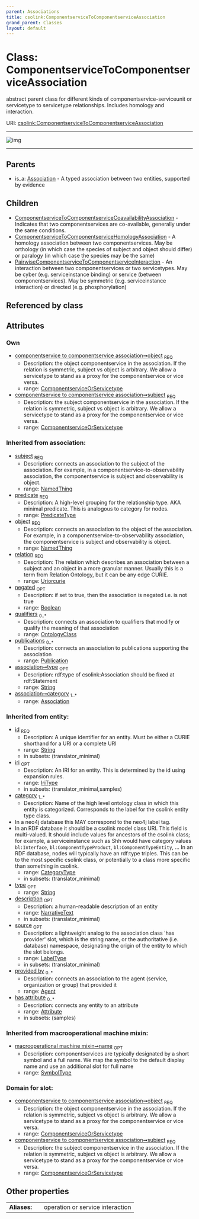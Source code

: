 ```yaml
---
parent: Associations
title: csolink:ComponentserviceToComponentserviceAssociation
grand_parent: Classes
layout: default
---
```


# Class: ComponentserviceToComponentserviceAssociation


abstract parent class for different kinds of componentservice-serviceunit or servicetype to servicetype relationships. Includes homology and interaction.

URI: [csolink:ComponentserviceToComponentserviceAssociation](https://w3id.org/csolink/vocab/ComponentserviceToComponentserviceAssociation)


---

![img](http://yuml.me/diagram/nofunky;dir:TB/class/[Publication],[PairwiseComponentserviceToComponentserviceInteraction],[OntologyClass],[ComponentserviceToComponentserviceHomologyAssociation],[ComponentserviceToComponentserviceCoavailabilityAssociation],[ComponentserviceOrServicetype]%3Cobject%201..1-++[ComponentserviceToComponentserviceAssociation%7Cpredicate(i):predicate_type;relation(i):uriorcurie;negated(i):boolean%20%3F;type(i):string%20%3F;id(i):string;iri(i):iri_type%20%3F;name(i):label_type%20%3F;description(i):narrative_text%20%3F;source(i):label_type%20%3F],[ComponentserviceOrServicetype]%3Csubject%201..1-++[ComponentserviceToComponentserviceAssociation],[ComponentserviceToComponentserviceAssociation]%5E-[PairwiseComponentserviceToComponentserviceInteraction],[ComponentserviceToComponentserviceAssociation]%5E-[ComponentserviceToComponentserviceHomologyAssociation],[ComponentserviceToComponentserviceAssociation]%5E-[ComponentserviceToComponentserviceCoavailabilityAssociation],[Association]%5E-[ComponentserviceToComponentserviceAssociation],[ComponentserviceOrServicetype],[Attribute],[Association],[Agent])

---


## Parents

 *  is_a: [Association](Association.md) - A typed association between two entities, supported by evidence

## Children

 * [ComponentserviceToComponentserviceCoavailabilityAssociation](ComponentserviceToComponentserviceCoavailabilityAssociation.md) - Indicates that two componentservices are co-available, generally under the same conditions.
 * [ComponentserviceToComponentserviceHomologyAssociation](ComponentserviceToComponentserviceHomologyAssociation.md) - A homology association between two componentservices. May be orthology (in which case the species of subject and object should differ) or paralogy (in which case the species may be the same)
 * [PairwiseComponentserviceToComponentserviceInteraction](PairwiseComponentserviceToComponentserviceInteraction.md) - An interaction between two componentservices or two servicetypes. May be cyber (e.g. serviceinstance binding) or service (between componentservices). May be symmetric (e.g. serviceinstance interaction) or directed (e.g. phosphorylation)

## Referenced by class


## Attributes


### Own

 * [componentservice to componentservice association➞object](componentservice_to_componentservice_association_object.md)  <sub>REQ</sub>
    * Description: the object componentservice in the association. If the relation is symmetric, subject vs object is arbitrary. We allow a servicetype to stand as a proxy for the componentservice or vice versa.
    * range: [ComponentserviceOrServicetype](ComponentserviceOrServicetype.md)
 * [componentservice to componentservice association➞subject](componentservice_to_componentservice_association_subject.md)  <sub>REQ</sub>
    * Description: the subject componentservice in the association. If the relation is symmetric, subject vs object is arbitrary. We allow a servicetype to stand as a proxy for the componentservice or vice versa.
    * range: [ComponentserviceOrServicetype](ComponentserviceOrServicetype.md)

### Inherited from association:

 * [subject](subject.md)  <sub>REQ</sub>
    * Description: connects an association to the subject of the association. For example, in a componentservice-to-observability association, the componentservice is subject and observability is object.
    * range: [NamedThing](NamedThing.md)
 * [predicate](predicate.md)  <sub>REQ</sub>
    * Description: A high-level grouping for the relationship type. AKA minimal predicate. This is analogous to category for nodes.
    * range: [PredicateType](types/PredicateType.md)
 * [object](object.md)  <sub>REQ</sub>
    * Description: connects an association to the object of the association. For example, in a componentservice-to-observability association, the componentservice is subject and observability is object.
    * range: [NamedThing](NamedThing.md)
 * [relation](relation.md)  <sub>REQ</sub>
    * Description: The relation which describes an association between a subject and an object in a more granular manner. Usually this is a term from Relation Ontology, but it can be any edge CURIE.
    * range: [Uriorcurie](types/Uriorcurie.md)
 * [negated](negated.md)  <sub>OPT</sub>
    * Description: if set to true, then the association is negated i.e. is not true
    * range: [Boolean](types/Boolean.md)
 * [qualifiers](qualifiers.md)  <sub>0..*</sub>
    * Description: connects an association to qualifiers that modify or qualify the meaning of that association
    * range: [OntologyClass](OntologyClass.md)
 * [publications](publications.md)  <sub>0..*</sub>
    * Description: connects an association to publications supporting the association
    * range: [Publication](Publication.md)
 * [association➞type](association_type.md)  <sub>OPT</sub>
    * Description: rdf:type of csolink:Association should be fixed at rdf:Statement
    * range: [String](types/String.md)
 * [association➞category](association_category.md)  <sub>1..*</sub>
    * range: [Association](Association.md)

### Inherited from entity:

 * [id](id.md)  <sub>REQ</sub>
    * Description: A unique identifier for an entity. Must be either a CURIE shorthand for a URI or a complete URI
    * range: [String](types/String.md)
    * in subsets: (translator_minimal)
 * [iri](iri.md)  <sub>OPT</sub>
    * Description: An IRI for an entity. This is determined by the id using expansion rules.
    * range: [IriType](types/IriType.md)
    * in subsets: (translator_minimal,samples)
 * [category](category.md)  <sub>1..*</sub>
    * Description: Name of the high level ontology class in which this entity is categorized. Corresponds to the label for the csolink entity type class.
 * In a neo4j database this MAY correspond to the neo4j label tag.
 * In an RDF database it should be a csolink model class URI.
This field is multi-valued. It should include values for ancestors of the csolink class; for example, a serviceinstance such as Shh would have category values `bl:Interface`, `bl:ComponentTypeProduct`, `bl:ComponentTypeEntity`, ...
In an RDF database, nodes will typically have an rdf:type triples. This can be to the most specific csolink class, or potentially to a class more specific than something in csolink.
    * range: [CategoryType](types/CategoryType.md)
    * in subsets: (translator_minimal)
 * [type](type.md)  <sub>OPT</sub>
    * range: [String](types/String.md)
 * [description](description.md)  <sub>OPT</sub>
    * Description: a human-readable description of an entity
    * range: [NarrativeText](types/NarrativeText.md)
    * in subsets: (translator_minimal)
 * [source](source.md)  <sub>OPT</sub>
    * Description: a lightweight analog to the association class 'has provider' slot, which is the string name, or the authoritative (i.e. database) namespace, designating the origin of the entity to which the slot belongs.
    * range: [LabelType](types/LabelType.md)
    * in subsets: (translator_minimal)
 * [provided by](provided_by.md)  <sub>0..*</sub>
    * Description: connects an association to the agent (service, organization or group) that provided it
    * range: [Agent](Agent.md)
 * [has attribute](has_attribute.md)  <sub>0..*</sub>
    * Description: connects any entity to an attribute
    * range: [Attribute](Attribute.md)
    * in subsets: (samples)

### Inherited from macrooperational machine mixin:

 * [macrooperational machine mixin➞name](macrooperational_machine_mixin_name.md)  <sub>OPT</sub>
    * Description: componentservices are typically designated by a short symbol and a full name. We map the symbol to the default display name and use an additional slot for full name
    * range: [SymbolType](types/SymbolType.md)

### Domain for slot:

 * [componentservice to componentservice association➞object](componentservice_to_componentservice_association_object.md)  <sub>REQ</sub>
    * Description: the object componentservice in the association. If the relation is symmetric, subject vs object is arbitrary. We allow a servicetype to stand as a proxy for the componentservice or vice versa.
    * range: [ComponentserviceOrServicetype](ComponentserviceOrServicetype.md)
 * [componentservice to componentservice association➞subject](componentservice_to_componentservice_association_subject.md)  <sub>REQ</sub>
    * Description: the subject componentservice in the association. If the relation is symmetric, subject vs object is arbitrary. We allow a servicetype to stand as a proxy for the componentservice or vice versa.
    * range: [ComponentserviceOrServicetype](ComponentserviceOrServicetype.md)

## Other properties

|  |  |  |
| --- | --- | --- |
| **Aliases:** | | operation or service interaction |

